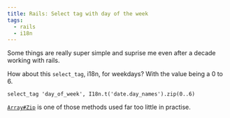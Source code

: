 ```yaml
---
title: Rails: Select tag with day of the week
tags:
  - rails
  - i18n
---
```

Some things are really super simple and suprise me even after a decade working with rails.

How about this `select_tag`, i18n, for weekdays? With the value being a 0 to 6.

    select_tag 'day_of_week', I18n.t('date.day_names').zip(0..6)

[`Array#Zip`](https://ruby-doc.org/core/Array.html#method-i-zip) is one of those methods used far too little in practise.
